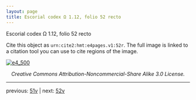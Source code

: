 ```yaml
---
layout: page
title: Escorial codex Ω 1.12, folio 52 recto
---
```


Escorial codex Ω 1.12, folio 52 recto

Cite this object as `urn:cite2:hmt:e4pages.v1:52r`.  The full image is linked to a citation tool you can use to cite regions of the image.

[![e4_500](http://www.homermultitext.org/iipsrv?IIIF=/project/homer/pyramidal/deepzoom/hmt/e4img/2017a/e4_500.tif/full/800,/0/default.jpg)](http://www.homermultitext.org/ict2/?urn=urn:cite2:hmt:e4img.2017a:e4_500) 

<p style="text-align: center; font-style: italic;">Creative Commons Attribution-Noncommercial-Share Alike 3.0 License.</p>

---

previous: [51v](../51v/) | next: [52v](../52v/)